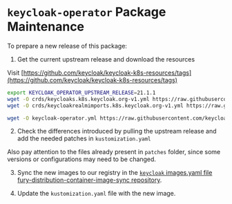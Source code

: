 # `keycloak-operator` Package Maintenance

To prepare a new release of this package:

1. Get the current upstream release and download the resources

Visit [https://github.com/keycloak/keycloak-k8s-resources/tags](https://github.com/keycloak/keycloak-k8s-resources/tags)

```bash
export KEYCLOAK_OPERATOR_UPSTREAM_RELEASE=21.1.1
wget -O crds/keycloaks.k8s.keycloak.org-v1.yml https://raw.githubusercontent.com/keycloak/keycloak-k8s-resources/${KEYCLOAK_OPERATOR_UPSTREAM_RELEASE}/kubernetes/keycloaks.k8s.keycloak.org-v1.yml
wget -O crds/keycloakrealmimports.k8s.keycloak.org-v1.yml https://raw.githubusercontent.com/keycloak/keycloak-k8s-resources/${KEYCLOAK_OPERATOR_UPSTREAM_RELEASE}/kubernetes/keycloakrealmimports.k8s.keycloak.org-v1.yml

wget -O keycloak-operator.yml https://raw.githubusercontent.com/keycloak/keycloak-k8s-resources/${KEYCLOAK_OPERATOR_UPSTREAM_RELEASE}/kubernetes/kubernetes.yml

```

2. Check the differences introduced by pulling the upstream release and add the needed patches in `kustomization.yaml`

Also pay attention to the files already present in `patches` folder, since some versions or configurations may need to be changed.

3. Sync the new images to our registry in the [`keycloak` images.yaml file fury-distribution-container-image-sync repository](https://github.com/sighupio/fury-distribution-container-image-sync/blob/main/modules/keycloak/images.yml).

4. Update the `kustomization.yaml` file with the new image.

